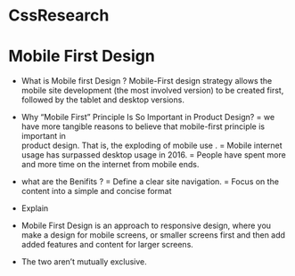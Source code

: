 # CssResearch

# Mobile First Design 
- What is Mobile first Design ? 
Mobile-First design strategy allows the mobile site development (the most involved version) to be created first, followed by the tablet and desktop versions.

- Why “Mobile First” Principle Is So Important in Product Design?
= we have more tangible reasons to believe that mobile-first principle is important in  
 product design. That is, the exploding of mobile use .
= Mobile internet usage has surpassed desktop usage in 2016.
= People have spent more and more time on the internet from mobile ends.

- what are the Benifits ? 
= Define a clear site navigation.
= Focus on the content into a simple and concise format 


- Explain

 - Mobile First Design is an approach to responsive design, where you make a design for mobile screens, or smaller screens first and then add added features and content for larger screens.

- The two aren’t mutually exclusive.






